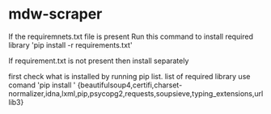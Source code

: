 # mdw-scraper

If the requiremnets.txt file is present
Run this command to install required library 'pip install -r requirements.txt'

If requirement.txt is not present then install separately

first check what is installed by running pip list.
list of required library use comand 'pip install <library name>' {beautifulsoup4,certifi,charset-normalizer,idna,lxml,pip,psycopg2,requests,soupsieve,typing_extensions,urllib3}
